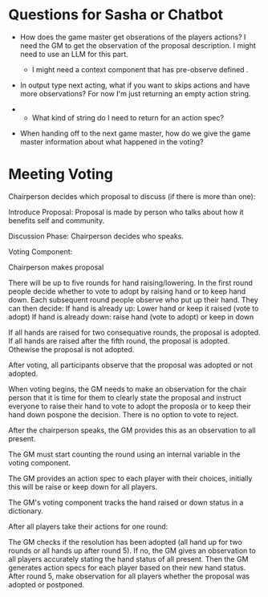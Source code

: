 # Questions for Sasha or Chatbot

- How does the game master get obserations of the players actions? I need the GM to get the observation of the proposal description. I might need to use an LLM for this part.
  - I might need a context component that has pre-observe defined .


- In output type next acting, what if you want to skips actions and have more observations? For now I'm just returning an empty action string.


- - What kind of string do I need to return for an action spec?

- When handing off to the next game master, how do we give the game master information about what happened in the voting?




















# Meeting Voting


Chairperson decides which proposal to discuss (if there is more than one):

Introduce Proposal:
Proposal is made by person who talks about how it benefits self and community.

Discussion Phase:
Chairperson decides who speaks.

Voting Component:

Chairperson makes proposal

There will be up to five rounds for hand raising/lowering. In the first round people decide whether to vote to adopt by raising hand or to keep hand down.
Each subsequent round people observe who put up their hand. They can then decide:
 If hand is already up:
    Lower hand or
    keep it raised (vote to adopt)
 If hand is already down:
    raise hand (vote to adopt) or
    keep in down

If all hands are raised for two consequative rounds, the proposal is adopted. If all hands are raised after the fifth round, the proposal is adopted. Othewise the proposal is not adopted.

After voting, all participants observe that the proposal was adopted or not adopted.

When voting begins, the GM needs to make an observation for the chair person that it is time for them to clearly state the proposal and instruct everyone to raise their hand to vote to adopt the proposla or to keep their hand down pospone the decision. There is no option to vote to reject.

After the chairperson speaks, the GM provides this as an observation to all present.

The GM must start counting the round using an internal variable in the voting component.

The GM provides an action spec to each player with their choices, initially this will be raise or keep down for all players.

The GM's voting component tracks the hand raised or down status in a dictionary.

After all players take their actions for one round:

The GM checks if the resolution has been adopted (all hand up for two rounds or all hands up after round 5).
If no, the GM gives an observation to all players accurately stating the hand status of all present.
Then the GM generates action specs for each player based on their new hand status.
After round 5, make observation for all players whether the proposal was adopted or postponed.





